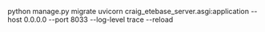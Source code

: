 python manage.py migrate
uvicorn craig_etebase_server.asgi:application --host 0.0.0.0 --port 8033 --log-level trace --reload
